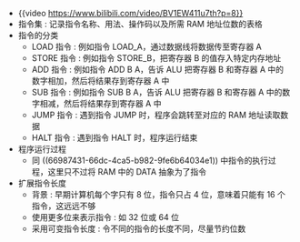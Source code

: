 - {{video https://www.bilibili.com/video/BV1EW411u7th?p=8}}
- 指令集 : 记录指令名称、用法、操作码以及所需 RAM 地址位数的表格
- 指令的分类
	- LOAD 指令 : 例如指令 LOAD_A，通过数据线将数据传至寄存器 A
	- STORE 指令 : 例如指令 STORE_B，把寄存器 B 的值存入特定内存地址
	- ADD 指令 : 例如指令 ADD B A，告诉 ALU 把寄存器 B 和寄存器 A 中的数字相加，然后将结果存到寄存器 A 中
	- SUB 指令 : 例如指令 SUB B A，告诉 ALU 把寄存器 B 和寄存器 A 中的数字相减，然后将结果存到寄存器 A 中
	- JUMP 指令 : 遇到指令 JUMP 时，程序会跳转至对应的 RAM 地址读取数据
	- HALT 指令 : 遇到指令 HALT 时，程序运行结束
- 程序运行过程
	- 同 ((66987431-66dc-4ca5-b982-9fe6b64034e1)) 中指令的执行过程，这里只不过将 RAM 中的 DATA 抽象为了指令
- 扩展指令长度
	- 背景 : 早期计算机每个字只有 8 位，指令只占 4 位，意味着只能有 16 个指令，这远远不够
	- 使用更多位来表示指令 : 如 32 位或 64 位
	- 采用可变指令长度 : 令不同的指令的长度不同，尽量节约位数